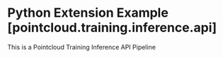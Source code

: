 # Python Extension Example [pointcloud.training.inference.api]

This is a Pointcloud Training Inference API Pipeline 
